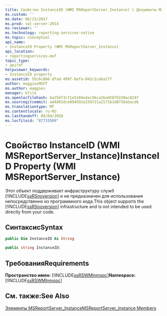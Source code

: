 ```yaml
---
title: Свойство InstanceID (WMI MSReportServer_Instance) | Документы Майкрософт
ms.custom: ''
ms.date: 06/13/2017
ms.prod: sql-server-2014
ms.reviewer: ''
ms.technology: reporting-services-native
ms.topic: conceptual
api_name:
- InstanceID Property (WMI MSReportServer_Instance)
api_location:
- reportingservices.mof
topic_type:
- apiref
helpviewer_keywords:
- InstanceID property
ms.assetid: 55c6c8b6-dfad-499f-befa-042c1caba17f
author: maggiesMSFT
ms.author: maggies
manager: kfile
ms.openlocfilehash: ba254f3cf1e5104a4ac56ca2bed587b150ac824f
ms.sourcegitcommit: ad4d92dce894592a259721a1571b1d8736abacdb
ms.translationtype: MT
ms.contentlocale: ru-RU
ms.lasthandoff: 08/04/2020
ms.locfileid: "87733509"
---
```

# <a name="instanceid-property-wmi-msreportserver_instance"></a><span data-ttu-id="5aca2-102">Свойство InstanceID (WMI MSReportServer_Instance)</span><span class="sxs-lookup"><span data-stu-id="5aca2-102">InstanceID Property (WMI MSReportServer_Instance)</span></span>
  <span data-ttu-id="5aca2-103">Этот объект поддерживает инфраструктуру служб [!INCLUDE[ssRSnoversion](../../includes/ssrsnoversion-md.md)] и не предназначен для использования непосредственно из программного кода.</span><span class="sxs-lookup"><span data-stu-id="5aca2-103">This object supports the [!INCLUDE[ssRSnoversion](../../includes/ssrsnoversion-md.md)] infrastructure and is not intended to be used directly from your code.</span></span>  
  
## <a name="syntax"></a><span data-ttu-id="5aca2-104">Синтаксис</span><span class="sxs-lookup"><span data-stu-id="5aca2-104">Syntax</span></span>  
  
```vb  
public Dim InstanceID As String  
```  
  
```csharp  
public string InstanceID;  
```  
  
## <a name="requirements"></a><span data-ttu-id="5aca2-105">Требования</span><span class="sxs-lookup"><span data-stu-id="5aca2-105">Requirements</span></span>  
 <span data-ttu-id="5aca2-106">**Пространство имен:** [!INCLUDE[ssRSWMInmspc](../../includes/ssrswminmspc-md.md)]</span><span class="sxs-lookup"><span data-stu-id="5aca2-106">**Namespace:** [!INCLUDE[ssRSWMInmspc](../../includes/ssrswminmspc-md.md)]</span></span>  
  
## <a name="see-also"></a><span data-ttu-id="5aca2-107">См. также:</span><span class="sxs-lookup"><span data-stu-id="5aca2-107">See Also</span></span>  
 [<span data-ttu-id="5aca2-108">Элементы MSReportServer_Instance</span><span class="sxs-lookup"><span data-stu-id="5aca2-108">MSReportServer_Instance Members</span></span>](msreportserver-instance-members.md)  
  
  
